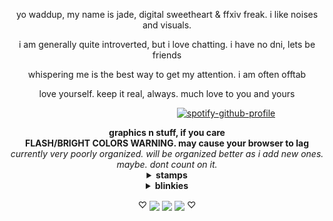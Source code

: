 <p align="center">yo waddup, my name is jade, digital sweetheart & ffxiv freak. i like noises and visuals.
<p align="center">i am generally quite introverted, but i love chatting. i have no dni, lets be friends
<p align="center">whispering me is the best way to get my attention. i am often offtab
<p align="center">love yourself. keep it real, always. much love to you and yours

‎  ‎ ‎ ‎ ‎ ‎ ‎ ‎ ‎ ‎ ‎ ‎ ‎ ‎ ‎ ‎ ‎ ‎ ‎ ‎ ‎‎ ‎ ‎ ‎ ‎ ‎ ‎ ‎ ‎ ‎ ‎ ‎ ‎ ‎ ‎ ‎ ‎ ‎ ‎ ‎ ‎ ‎ ‎ ‎‎‎ ‎ ‎ ‎ ‎  ‎ ‎ ‎ ‎ ‎  ‎ ‎ ‎ ‎ ‎ ‎ ‎ ‎ ‎ ‎ ‎ ‎ ‎ ‎ ‎‎ ‎[![spotify-github-profile](https://spotify-github-profile.kittinanx.com/api/view?uid=31fhaprxb7dybhtpxzmmrkvzioaa&cover_image=true&theme=natemoo-re&show_offline=false&background_color=000000&interchange=true&bar_color=a9f000&bar_color_cover=false)](https://spotify-github-profile.kittinanx.com/api/view?uid=31fhaprxb7dybhtpxzmmrkvzioaa&redirect=true)

<div align="center">
<b>graphics n stuff, if you care</b>
<div align="center">
<b>FLASH/BRIGHT COLORS WARNING. may cause your browser to lag</b>
<br><i>currently very poorly organized. will be organized better as i add new ones. maybe. dont count on it.</i>
<details>
<summary><b>stamps</b></summary>

<br><img src="https://images-ext-1.discordapp.net/external/Rvas2RrFmb8dYBAeJsk2IMNNMqv6JLZO7N3feom43-k/%3Ftoken%3DeyJ0eXAiOiJKV1QiLCJhbGciOiJIUzI1NiJ9.eyJzdWIiOiJ1cm46YXBwOjdlMGQxODg5ODIyNjQzNzNhNWYwZDQxNWVhMGQyNmUwIiwiaXNzIjoidXJuOmFwcDo3ZTBkMTg4OTgyMjY0MzczYTVmMGQ0MTVlYTBkMjZlMCIsIm9iaiI6W1t7ImhlaWdodCI6Ijw9NTYiLCJwYXRoIjoiXC9mXC9lYTllNjFjMi03MDFjLTQzNzktYmViNi1iOGI5N2I0OTg1N2NcL2QyMnQ1em4tZGM0OWMzNTAtOWRiZC00OWQyLWJiZGQtYmZmNWYzY2U0YWMwLnBuZyIsIndpZHRoIjoiPD05OSJ9XV0sImF1ZCI6WyJ1cm46c2VydmljZTppbWFnZS5vcGVyYXRpb25zIl19.Z6ajivPiaPfHcewPh5faEktYWI__IGOO3JISfax-C6A/https/images-wixmp-ed30a86b8c4ca887773594c2.wixmp.com/f/ea9e61c2-701c-4379-beb6-b8b97b49857c/d22t5zn-dc49c350-9dbd-49d2-bbdd-bff5f3ce4ac0.png/v1/fill/w_99%2Ch_56/final_fantasy_xiv_stamp_by_lovelydagger_d22t5zn-fullview.png"> <img src="https://64.media.tumblr.com/6d10b0cb7285c0743eb6a6d055ba9463/a6d3d53949489c00-9e/s100x200/c743088514c26f011e0029c1653acb6d0db4d584.pnj"> <img src="https://64.media.tumblr.com/84db8c1da2b35aff6d13b27b10d1d545/f65c88137abc2dce-49/s100x200/5874893c8cd8c275aaf459a7d4a5a8e86d1ec7d5.png"> <img src="https://64.media.tumblr.com/cad89837ab42aa15a4fa7248ea1d38ea/862ca621d9f19943-c1/s100x200/88de756bd80cf8667138d9eed24928af076b913c.pnj"> <img src="https://graphic.neocities.org/soulmate9.gif"> <img src="https://64.media.tumblr.com/6b8df68fa5da02ee147fd47a9da67dd6/b6645f20f48ffdb8-10/s100x200/45b1f25a741362ee5e2016a425c4b2ba12228125.gif">
<br><img src="https://64.media.tumblr.com/5120ee91edf44a236d345e88565ce428/e20a4d8e58a2d93d-d9/s100x200/70a6fc12b6fb3e61dd71d8ad2dcbbad868574b92.png"> <img src="https://gifcity.carrd.co/assets/images/gallery322/cf1cc3ae.gif?v=e3c0bc0f"> <img src="https://gifcity.carrd.co/assets/images/gallery323/0f5c11e3.jpg?v=e3c0bc0f"> <img src="https://64.media.tumblr.com/b95eb7a1be623535dacf2d29a86e05dc/adeac5670ae58fa2-e6/s250x400/2655e9cdaf30612ef1160e7f3fb431435ba75d94.png" height=61 width=99> <img src="https://gifcity.carrd.co/assets/images/gallery322/9c8ec0bd.png?v=e3c0bc0f"> <img src="https://64.media.tumblr.com/0553bc50e075fccfeb4b632b39787973/e20a4d8e58a2d93d-bc/s100x200/fcaa1ee0181c9279ce458fff983a3cbec3777477.png">
<br><img src="https://gifcity.carrd.co/assets/images/gallery324/839b10a4.png?v=e3c0bc0f"> <img src="https://64.media.tumblr.com/04b2d8e726a9577427bd33ee0ff1936c/c269689ff15e8bee-9f/s100x200/bc61406ab8ef170520fa77d47a2b900b9bf3ddde.gif"> <img src="https://64.media.tumblr.com/98af07a56eccc760efbe18d96c7de9c7/cb8fcb3fc560836c-a7/s100x200/73ee46742e0579b4df5a8c1a87c0d7a2d2187ecb.gif"> <img src="https://gifcity.carrd.co/assets/images/gallery325/8d5a29fd.png?v=e3c0bc0f"> <img src="https://gifcity.carrd.co/assets/images/gallery53/668c399e.jpg?v=e3c0bc0f"> <img src="https://64.media.tumblr.com/c3050120d811db8e4e1cf539f51347cc/3c7512c789785a26-ca/s100x200/d58d0821fc612a749f38bfbc0f578636e7b44a6c.png"> 
<br><img src="https://64.media.tumblr.com/775ef01c9ad949a881b15bd5850b58cb/3c7512c789785a26-2a/s100x200/a9ecf5cf9dd30edf65a9fb2ca15a72c4dea3409e.gif"> <img src="https://gifcity.carrd.co/assets/images/gallery53/09babd8a.png?v=e3c0bc0f"> <img src="https://64.media.tumblr.com/fc03caf46b36fd06beb01605694dfba7/7c3dd077ed76e2f9-c8/s100x200/b9460d535a4dda3f37688fbde90ff403c4ee3c3d.png"> <img src="https://gifcity.carrd.co/assets/images/gallery131/1cb6bc36.gif?v=e3c0bc0f"> <img src="https://gifcity.carrd.co/assets/images/gallery131/dc35a8ff.gif?v=e3c0bc0f"> <img src="https://gifcity.carrd.co/assets/images/gallery131/61da4bab.png?v=e3c0bc0f">
<br><img src="https://64.media.tumblr.com/4b922901b05e068e9a0a61edd5a3653b/3c7512c789785a26-0b/s100x200/41d26a50d5c90e0f5c4abe989ad4ed923079fd4c.gif"> <img src="https://64.media.tumblr.com/b13620a889d072a4e0c4ba888e405ecd/cc8c84b14e587245-8a/s100x200/e30b1d190b9fab4e0ffe2cd91cef61e948f2645c.png"> <img src="https://64.media.tumblr.com/8cf11e1f96ce206bd1a5e393b41d6f3e/67c9f3fb6561df82-4d/s100x200/94374fffe09796c5ca06647c775c052b020d2787.png"> <img src="https://gifcity.carrd.co/assets/images/gallery131/3ec795c2.png?v=e3c0bc0f"> <img src="https://gifcity.carrd.co/assets/images/gallery131/0e93107f.jpg?v=e3c0bc0f"> <img src="https://gifcity.carrd.co/assets/images/gallery131/8152554d.png?v=e3c0bc0f">
<br><img src="https://gifcity.carrd.co/assets/images/gallery131/7f65ed4d.png?v=e3c0bc0f"> <img src="https://gifcity.carrd.co/assets/images/gallery131/72d7c43f.png?v=e3c0bc0f"> <img src="https://64.media.tumblr.com/590a327ba4b939993f72d697964d71a6/70199db9eea296dd-55/s100x200/b7b51599b6247398e3950b4bf66c4b7c9d1d48a0.png"> <img src="https://64.media.tumblr.com/ddf012d171bc1a73e1bd081bcce1e865/70199db9eea296dd-69/s100x200/bfb95dba169714cfc3f974b7a76018b5b394d620.png"> <img src="https://64.media.tumblr.com/cd1891cec770ff15eb1d2002b7da8bab/70199db9eea296dd-35/s100x200/febfcd3c939a14788eca347bfca10366db9a9fee.gif"> <img src="https://64.media.tumblr.com/f12e5e2898ab7a05f45ccee577d546fb/70199db9eea296dd-98/s100x200/ff8c77f94a3c42f02c8f14c566c4a241e510219e.gif">
<br><img src="https://gifcity.carrd.co/assets/images/gallery131/84edc252.gif?v=e3c0bc0f"> <img src="https://gifcity.carrd.co/assets/images/gallery131/33e4900e.png?v=e3c0bc0f"> <img src="https://gifcity.carrd.co/assets/images/gallery131/2e391661.png?v=e3c0bc0f"> <img src="https://64.media.tumblr.com/11ffc1e1bc5c2d53995c5f951c9e6427/70199db9eea296dd-91/s100x200/affffc9371b292c2710aa17f4cbbfb5f001192ba.gif"> <img src="https://64.media.tumblr.com/ce2cb5d592c678b697427c831da46cee/23d8a71db322afa7-21/s100x200/c31a2c6a566bcd35fc6000cc44fb9fc4a762a598.png"> <img src="https://gifcity.carrd.co/assets/images/gallery131/0279e435.png?v=e3c0bc0f">
<br><img src="https://gifcity.carrd.co/assets/images/gallery55/ede5c8a2.png?v=e3c0bc0f"> <img src="https://64.media.tumblr.com/bfea215c81f2fd50469250c153c4636a/666a6bfd8dbd0882-b1/s100x200/a05a836d247f85c6983d47e3da2bdba04b13d18b.png"> <img src="https://64.media.tumblr.com/2766ae61cb6ece8b177e8dc28beca6c6/543bcfe12a12641b-5d/s100x200/81fd5f6a06ffe8c4fead2b7f76264d08ad52a4a8.gif"> <img src="https://gifcity.carrd.co/assets/images/gallery55/e45f5cec.png?v=e3c0bc0f"> <img src="https://gifcity.carrd.co/assets/images/gallery55/e79f7bfc.jpg?v=e3c0bc0f"> <img src="https://gifcity.carrd.co/assets/images/gallery55/27543c27.png?v=e3c0bc0f">
<br><img src="https://gifcity.carrd.co/assets/images/gallery55/a563f4eb.png?v=e3c0bc0f"> <img src="https://64.media.tumblr.com/54f3e982ef5e6b7e9328dc31c39443d4/0455fac414385656-da/s100x200/11137a5042d6c56bfcb8ed225fba2794be85e8c8.gif"> <img src="https://gifcity.carrd.co/assets/images/gallery56/e1e7bc03.jpg?v=e3c0bc0f"> <img src="https://supplies.ju.mp/assets/images/gallery01/4aed3a8c.gif?v=1c1ba870"> <img src="https://64.media.tumblr.com/7eb803139d3829e4c107546e4401ebf2/9061de09f7afad96-a9/s100x200/c364c07ce6d11a66302cdd2b8aa10c912b87f154.gif"> <img src="https://64.media.tumblr.com/8004d1374f1514d795db9e28ed80b1ed/86ca8481c13a6c4c-3f/s100x200/4ea418b34f970df204e780cccdbe36c6ca90fbf8.gif">
<br><img src="https://64.media.tumblr.com/45569a67c967ea8ac7af14ed84257f79/6a70421431bb75b9-42/s100x200/ea9a107d1c850b60f2e8ace22fa1702be6387b43.png"> <img src="https://graphic.neocities.org/69860ce0-b7f5-4549-8c4f-2663f9222d66.png"> <img src="https://64.media.tumblr.com/fa75183abec55513e7d215a201c94b2d/a5b6896041f0ab1d-d8/s100x200/601f887f57011c1b9236aa9205a1655128456ad7.gif"> <img src="https://gifcity.carrd.co/assets/images/gallery56/ccc817be.png?v=e3c0bc0f"> <img src="https://gifcity.carrd.co/assets/images/gallery57/0c326f80.png?v=e3c0bc0f"> <img src="https://gifcity.carrd.co/assets/images/gallery57/3aac5cae.png?v=e3c0bc0f">
<br><img src="https://64.media.tumblr.com/cff9a755097d997ef5a43920663460c1/f2ecde4a8441d6d3-62/s100x200/ea6494564b5dc70c481755c4dbc91b2f144a1bb4.gif"> <img src="https://64.media.tumblr.com/5779b35cf4b71451245066b128fe5718/ca777e1d3f656118-78/s100x200/2708d2e6439e3f74f60e3af52f5841897fc66664.gif"> <img src="https://64.media.tumblr.com/e1a3b4a0099636286b56d391bbd84fb0/87b82894f41d808a-2a/s100x200/76ac17bebfbd9429839a39bc344db2aab7abba64.png"> <img src="https://supplies.ju.mp/assets/images/gallery09/3275a84d.png?v=1c1ba870"> <img src="https://gifcity.carrd.co/assets/images/gallery58/4ea48328.gif?v=e3c0bc0f"> <img src="https://gifcity.carrd.co/assets/images/gallery58/025fbfab.png?v=e3c0bc0f">
<br><img src="https://gifcity.carrd.co/assets/images/gallery58/94a78df9.png?v=e3c0bc0f"> <img src="https://gifcity.carrd.co/assets/images/gallery58/412b8908.png?v=e3c0bc0f"> <img src="https://64.media.tumblr.com/cbcf8aafa79ed3793de5b49d80c5cf4a/543bcfe12a12641b-04/s100x200/7341b1d04e0a4c7bfdbf24ee59b2efa470a5e391.gif"> <img src="https://gifcity.carrd.co/assets/images/gallery58/9e488015.jpg?v=e3c0bc0f"> <img src="https://64.media.tumblr.com/a0f185895c72ef7240b07d0a385b6b86/cb8fcb3fc560836c-ed/s100x200/068bacfdab6f555bb21c4f49821f4607ae72f384.jpg"> <img src="https://64.media.tumblr.com/8740e074642e72536527fe0003d801cd/0ff2c29561239f07-59/s100x200/c18015fc732031cb9c754dc83c35ad407a989353.png">
<br><img src="https://64.media.tumblr.com/d5c338c277d2c9fb4016eca18d50b255/9061de09f7afad96-68/s100x200/0558ef700e8a1a9f8cb05ee14de3d0bfb830095e.gif"> <img src="https://64.media.tumblr.com/2c1eb19fe0bdf2838fe47eec3212ed47/0ff2c29561239f07-7d/s100x200/7f09eb46892988941d3f84c947c4d0a630e08bea.png"> <img src="https://graphic.neocities.org/__stamp___by_phantom__wolf.gif"> <img src="https://gifcity.carrd.co/assets/images/gallery59/6588a2ab.gif?v=e3c0bc0f"> <img src="https://64.media.tumblr.com/7739816bd8689d43a95fe20879513c23/799b250436f9bdca-6a/s100x200/dd48b43ab646610a16b004a6bc5a341d467313bd.webp"> <img src="https://64.media.tumblr.com/dac3d63a799c14ad8365ced31a129097/0ff2c29561239f07-40/s100x200/70daf5a2cf943d1ce289399bfaeac29bbd8e1ca5.png">
<br><img src="https://gifcity.carrd.co/assets/images/gallery59/5c81f043.gif?v=e3c0bc0f"> <img src="https://64.media.tumblr.com/25f34ce53f4d6970f0cf9483e9581f48/79d8b316934d24c3-ea/s100x200/7d6d5a4e734fe1c774fc51528d56a5404696453d.png"> <img src="https://graphic.neocities.org/pretty_good_at_bad_decisions_stamp_by_ceiestials-d9qwvu6.png"> <img src="https://64.media.tumblr.com/37371a1f0f31d5049084154444bed5fd/d87b75fc2cb83c36-68/s100x200/a0ad3361cb64602655629ac925020f3b98a034c9.gif"> <img src="https://gifcity.carrd.co/assets/images/gallery60/243501eb.gif?v=e3c0bc0f"> <img src="https://gifcity.carrd.co/assets/images/gallery60/a6e71ca9.png?v=e3c0bc0f">
<br><img src="https://64.media.tumblr.com/c55c4a122e19bacdb8e7afa627adaf1b/a54ac62f9bcd1a6a-08/s100x200/bcba7b3bbcf6ee6d274fbf1c59301ac90fa1b795.gif"> <img src="https://64.media.tumblr.com/810c347414d55cf5eebc9c4281be6866/4e0c9e6e2538bc06-b3/s100x200/976064e44653e304453ae16f0b098196371fea37.gif"> <img src="https://gifcity.carrd.co/assets/images/gallery60/e564292e.gif?v=e3c0bc0f"> <img src="https://64.media.tumblr.com/6ea5de7f34ccc07185b8e3e593f1dbc2/f65c88137abc2dce-4b/s100x200/73aa05b23b9245c5f14e8887948cd495244334f6.png"> <img src="https://gifcity.carrd.co/assets/images/gallery60/e52d00ec.png?v=e3c0bc0f"> <img src="https://gifcity.carrd.co/assets/images/gallery61/79da5c7a.gif?v=e3c0bc0f">
<br><img src="https://gifcity.carrd.co/assets/images/gallery61/b872dd34.gif?v=e3c0bc0f"> <img src="https://gifcity.carrd.co/assets/images/gallery61/3dab75de.jpg?v=e3c0bc0f"> <img src="https://64.media.tumblr.com/ed5eee8116f09c2618fe44ea6ff56d31/0ff2c29561239f07-92/s100x200/0eb9036c19314fa1e844d9721f962f33dfce5636.png"> <img src="https://64.media.tumblr.com/41eedbddaf9b29632041cb7c8f510ad6/fde6ef2e74bf97bb-39/s100x200/b1e09b2c3d88bfc2003a99af48fbf1404ae62351.png"> <img src="https://gifcity.carrd.co/assets/images/gallery61/08b7f4a0.png?v=e3c0bc0f"> <img src="https://64.media.tumblr.com/cceba47963ab7af661c5faf35b94926e/28d92f66f17153d4-6c/s100x200/0300f5b509e6cafd65c3eff2016e18c863be6f64.png">
<br><img src="https://supplies.ju.mp/assets/images/gallery09/2a4c8e54.png?v=1c1ba870"> <img src="https://64.media.tumblr.com/fb8bb622a4ad7dc1a5cd987f21cad48e/cb8fcb3fc560836c-d3/s100x200/e7970e5318548debbced2770e09fc16e0393ebca.png"> <img src="https://64.media.tumblr.com/a236a558bae8b19c5a0f360d2b745961/543bcfe12a12641b-61/s100x200/5eeeaee0387477680ce82153976e3094509f712d.gif"> <img src="https://64.media.tumblr.com/5ee819ea7b2b09ab20dd375552034e6a/0410a9ba12cdc99d-a0/s100x200/368aa0d6667ce2bb47b5da3a026044a69a72f411.png"> <img src="https://64.media.tumblr.com/e46000f5497361f3410109ac2fdb0c86/f902fe30877235e8-16/s100x200/1125f6390595dde485306349bd95ae99402c5ef1.gif"> <img src="https://64.media.tumblr.com/647170dce7c74c7380a05d8d8839a5d0/923efef41c52c30d-41/s100x200/e59bb880f061fec1fb4891216a0387a2aca1302b.gif">
<br><img src="https://gifcity.carrd.co/assets/images/gallery50/e0d8296f.gif?v=e3c0bc0f"> <img src="https://gifcity.carrd.co/assets/images/gallery50/ed63df18.gif?v=e3c0bc0f"> <img src="https://gifcity.carrd.co/assets/images/gallery50/57fe0a8e.gif?v=e3c0bc0f"> <img src="https://64.media.tumblr.com/0e3d870c6ae35658e1ddb2e97c35247b/23d8a71db322afa7-c8/s100x200/c18fc30cbdfd362ab2fe310c0523fac816819146.png"> <img src="https://supplies.ju.mp/assets/images/gallery01/6b70d4a5.png?v=1c1ba870"> <img src="https://gifcity.carrd.co/assets/images/gallery50/c9e4adff.gif?v=e3c0bc0f">
<br><img src="https://graphic.neocities.org/tumblr_inline_p6silo8Ou21tbwrjk_500.png"> <img src="https://gifcity.carrd.co/assets/images/gallery50/0507e6cc.gif?v=e3c0bc0f"> <img src="https://64.media.tumblr.com/36d5b8571aca86c561c1b2ef2a985e0c/0eeb2aa8fbc951dc-25/s100x200/95072e9ce243b8bd058347431f1eb5b050dee163.png"> <img src="https://gifcity.carrd.co/assets/images/gallery50/64e23816.gif?v=e3c0bc0f"> <img src="https://64.media.tumblr.com/d46cd7650e1bc15edaabfe446d488ac3/562bc653002dd72e-a9/s100x200/16a8ea46cd81c05460aa66d6fb934e20010cbd15.gif"> <img src="https://graphic.neocities.org/static_is_pretty_cool__too_by_unikitten-d888r4x.gif">
<br><img src="https://gifcity.carrd.co/assets/images/gallery50/5b6087d1.gif?v=e3c0bc0f"> <img src="https://supplies.ju.mp/assets/images/gallery01/e7a4fcc5.png?v=1c1ba870"> <img src="https://64.media.tumblr.com/eb017b45cb5084667d0fece11ae48999/2be3d7b7e3b8925d-a3/s100x200/b5f2f3dd0ff960cdf0c66047cee94a903115a0bd.gif"> <img src="https://64.media.tumblr.com/a8f74c2a133d1685e9e5188e4b43d358/2be3d7b7e3b8925d-79/s100x200/b0ab86d9aa3d45cfe578a47585ffcb3fd09d0593.png"> <img src="https://64.media.tumblr.com/948ef1700898b1890935fdac9c24d489/2be3d7b7e3b8925d-bc/s100x200/0d1483ec584925a191c3124f1d81b138ae750496.png"> <img src="https://gifcity.carrd.co/assets/images/gallery50/db052c52.png?v=e3c0bc0f">
<br><img src="https://64.media.tumblr.com/b094d34f01387d8ddfd30602a3d99f8f/2be3d7b7e3b8925d-65/s100x200/0fccb7b12c211e05c8a0fb6a4f8dc42ab9ee35f3.gif"> <img src="https://64.media.tumblr.com/ecd590b3666e5008448300fc03f130a6/2be3d7b7e3b8925d-b5/s100x200/9971fd7d21a54ec2da9630587bbe6c140118dbfd.png"> <img src="https://64.media.tumblr.com/110a0f80703d311447a43f71a6ecd152/2be3d7b7e3b8925d-4b/s100x200/570c2b2ef96292a20abad839cbd70359faf90e42.gif"> <img src="https://gifcity.carrd.co/assets/images/gallery50/8c6b9eaf.png?v=e3c0bc0f"> <img src="https://gifcity.carrd.co/assets/images/gallery50/ea038892.gif?v=e3c0bc0f"> <img src="https://64.media.tumblr.com/5a7bd8242068ec5071c50b15b32043b6/2be3d7b7e3b8925d-e9/s100x200/73e98340c5751192b51643dea351b7f1eda8ea3c.png">
<br><img src="https://64.media.tumblr.com/8bf6786d7ce614dd17f3c350d0fd7bd7/2be3d7b7e3b8925d-ea/s100x200/05570c493a0a475112cf63b6b4de1d91c25d098f.gif"> <img src="https://gifcity.carrd.co/assets/images/gallery50/8e0f8660.gif?v=e3c0bc0f"> <img src="https://64.media.tumblr.com/20655ccf6cbe1ba67de4e5b604b26c05/2be3d7b7e3b8925d-0d/s100x200/190d42a4550e0c6030cc246e1bb69b97349c4dfe.gif"> <img src="https://gifcity.carrd.co/assets/images/gallery50/6e27ec12.gif?v=e3c0bc0f"> <img src="https://gifcity.carrd.co/assets/images/gallery50/a7c30691.png?v=e3c0bc0f"> <img src="https://gifcity.carrd.co/assets/images/gallery50/1abaff1b.jpg?v=e3c0bc0f">
<br><img src="https://gifcity.carrd.co/assets/images/gallery50/96ec72cf.png?v=e3c0bc0f">
</details>

<details>
<summary><b>blinkies</b></summary>

<br><img src="https://graphic.neocities.org/969132ff3t2b4u2x.gif"> <img src="https://watermelon.crd.co/assets/images/gallery21/24557b5d.gif?v=bc28efca"> <img src="https://graphic.neocities.org/6de530a0-01f7-475e-b599-68e980e51469.gif"> <img src="https://watermelon.crd.co/assets/images/gallery21/988b7a01.gif?v=bc28efca">
<br><img src="https://watermelon.crd.co/assets/images/gallery22/9ce10986.gif?v=bc28efca"> <img src="https://graphic.neocities.org/4df35c66-0607-46a1-8f72-abf2d1eb98a6.gif"> <img src="https://64.media.tumblr.com/a8d62cf83220cbda5955d79ebce8972e/6e67910073785d56-d1/s250x400/b377b21954b248be29d5af7679d5afd5afb6d0c8.gif"> <img src="https://64.media.tumblr.com/b93503948129608c2324dc7a185cfe56/6e67910073785d56-7f/s250x400/47688ec0110e0b7662c1ae3f01e0778bec672458.gif">
<br> <img src="https://graphic.neocities.org/blinki.gif"> <img src="https://64.media.tumblr.com/1ea387b5616e233da21a2c62b1f7d8eb/2ea209de5ea5c490-0a/s250x400/ee2e41c3bf9f64cbe2e115b8c957f1e51f7afc47.gif"> <img src="https://watermelon.crd.co/assets/images/gallery21/fbabd998.gif?v=bc28efca">  <img src="https://gifcity.carrd.co/assets/images/gallery17/e24a02cc.gif?v=e3c0bc0f">
<br> <img src="https://graphic.neocities.org/tumblr_static_dmoh63h65uogso0kowcwo8wsg.gif"> <img src="https://64.media.tumblr.com/88b9daa6b4e6a8cf6063613823081f1a/6e67910073785d56-41/s250x400/42f63c834a106738abcbe6623160a7796c8cdba0.gif"> <img src="https://gifcity.carrd.co/assets/images/gallery17/7c4a8297.gif?v=e3c0bc0f"> <img src="https://gifcity.carrd.co/assets/images/gallery17/84643252.gif?v=e3c0bc0f">
<br><img src="https://graphic.neocities.org/blink3.gif"> <img src="https://gifcity.carrd.co/assets/images/gallery164/83122a5d.gif?v=e3c0bc0f"> <img src="https://64.media.tumblr.com/2468d05a7370e57974da64b500686af0/9b880b8c768cbad3-f2/s250x400/d025c83d71a4723227e0359f1ac85385da35fcd3.gif"> <img src="https://gifcity.carrd.co/assets/images/gallery18/f7c67b94.gif?v=e3c0bc0f">
<br><img src="https://graphic.neocities.org/tumblr_static_5fmam9u2tqkoc0cksg4wowkkw.gif"> <img src="https://gifcity.carrd.co/assets/images/gallery18/cb0f5b2c.gif?v=e3c0bc0f"> <img src="https://64.media.tumblr.com/62b602f4f4759ee0d8a91490d86764fa/c4a7a5ecdea47622-6c/s250x400/35e25497a7a9b3c5012645f9ebcc03ed9979038b.gif"> <img src="https://64.media.tumblr.com/f88b271a5cb99f3a0e4b9bc3a237355f/c4a7a5ecdea47622-54/s250x400/4b83763f3642c8eb7ab85ade6e9849407e39ace4.gif">
<br><img src="https://64.media.tumblr.com/2a6fe5c862afd47641dfae92be8cbca1/33326781858a09d4-57/s250x400/b991b68d257d3ca55b7ddb060f10eed939bbd5c2.gif"> <img src="https://gifcity.carrd.co/assets/images/gallery18/57a86362.gif?v=e3c0bc0f"> <img src="https://gifcity.carrd.co/assets/images/gallery18/6ce1c670.gif?v=e3c0bc0f"> <img src="https://gifcity.carrd.co/assets/images/gallery18/c6e03148.gif?v=e3c0bc0f">
<br><img src="https://gifcity.carrd.co/assets/images/gallery18/c8338109.gif?v=e3c0bc0f"> <img src="https://gifcity.carrd.co/assets/images/gallery18/e48376a5.gif?v=e3c0bc0f"> <img src="https://gifcity.carrd.co/assets/images/gallery18/cc3ec0c0.gif?v=e3c0bc0f"> <img src="https://gifcity.carrd.co/assets/images/gallery18/e04e4fdc.gif?v=e3c0bc0f">
<br><img src="https://64.media.tumblr.com/9cbd47d33959fd209b19826c5000b6ea/8336400b422a68e6-99/s250x400/c6b027b9f5f3a4cdc5bb7039a733eca693bb88cf.gif"> <img src="https://watermelon.crd.co/assets/images/gallery21/b87ca240.gif?v=bc28efca"> <img src="https://watermelon.crd.co/assets/images/gallery21/036806d6.gif?v=bc28efca"> <img src="https://watermelon.crd.co/assets/images/gallery21/a7a57fba.gif?v=bc28efca">
<br><img src="https://64.media.tumblr.com/82194d62e22990a735cf6ab3a9c52390/ba26786bf37e6022-c7/s250x400/97f9fbff8ce3227c7a03546b939581a8fc439359.gif"> <img src="https://graphic.neocities.org/419028y8g87sfkf9.gif"> <img src="https://64.media.tumblr.com/c6d08a6299b3b0648c705e6119acaa89/c4a7a5ecdea47622-b5/s250x400/6228d22105d28f0111505700e43fd51c4e0f7b94.gif"> <img src="https://watermelon.crd.co/assets/images/gallery21/351f65a9.gif?v=bc28efca">
<br><img src="https://watermelon.crd.co/assets/images/gallery21/0a5939d2.gif?v=bc28efca"> <img src="https://graphic.neocities.org/tumblr_inline_pgas2aeQyW1v11djx_500.gif"> <img src="https://graphic.neocities.org/tumblr_ovh60hHcNA1wugl5wo2_250.gif"> <img src="https://64.media.tumblr.com/526a98b19fd354ad5a7231b3a545dd0d/9b880b8c768cbad3-d6/s250x400/59ba0b20b4f82dd996a1cb3b7c8271cd11d9afd1.gif">
<br><img src="https://watermelon.crd.co/assets/images/gallery21/9dd173c4.gif?v=bc28efca"> <img src="https://64.media.tumblr.com/534005b451f09fc336f08060f1ec7257/9b880b8c768cbad3-da/s250x400/711b8542750fdec367ebc42ba909699271ca8e19.gif"> <img src="https://64.media.tumblr.com/a7effa4487376de6763b45e560cf10a1/c4a7a5ecdea47622-9a/s250x400/7321075547ae70756171fe4e5cf7ae6795a63ef5.gif"> <img src="https://graphic.neocities.org/42639511-6b6c-47ff-b6ce-8f4a57097eef.gif">
<br><img src="https://64.media.tumblr.com/34f6bb062c6de9c4f38b89a1a8bc7f51/2ee9af58ebc7f5fb-1e/s250x400/caf710a24a6ff13edefac5d00ffb9bc5cb900c8b.gif"> <img src="https://graphic.neocities.org/8b62fabf-9006-42dc-b7ac-20e171eee97c.gif"> <img src="https://watermelon.crd.co/assets/images/gallery22/d402f7f9.gif?v=bc28efca"> <img src="https://graphic.neocities.org/tumblr_otms0yLMgp1tganp7o2_250.gif">
<br><img src="https://graphic.neocities.org/72f08fbb-4857-47e6-a7c3-b30ddf1bdfff.gif"> <img src="https://graphic.neocities.org/tumblr_onm6t0KLPC1w4hb28o2_250.gif"> <img src="https://graphic.neocities.org/tumblr_onm6t0KLPC1w4hb28o4_250.gif"> <img src="https://graphic.neocities.org/tumblr_inline_p5st8eFbqI1tbwrjk_500.gif">
<br><img src="https://graphic.neocities.org/tumblr_oguodlJYuc1vkkyboo1_250.gif"> <img src="https://graphic.neocities.org/180793o6w0geqbip.gif"> <img src="https://graphic.neocities.org/tumblr_p1wcftcSAd1wj5rlto6_250.gif"> <img src="https://graphic.neocities.org/tumblr_inline_oh0bi0HfNm1r95ok9_500.gif">
<br><img src="https://64.media.tumblr.com/2f4eb696a1ce6a2d7c37c97184af8f08/0f1b87a7a0a475bf-08/s250x400/93201b81459dbc50b01b7ee8c906d29a93ed5fe3.gif"><img src="https://64.media.tumblr.com/05e35ce674b2711bfe66c6f9262d91ee/d686318380a410bd-45/s250x400/885067a036d8465485b7eea84bb8c6b7c0aac08b.gif"> <img src="https://watermelon.crd.co/assets/images/gallery22/bd2de146.gif?v=bc28efca"> <img src="https://gifcity.carrd.co/assets/images/gallery23/e4b11c42.gif?v=e3c0bc0f">
<br><img src="https://graphic.neocities.org/blinki3.gif"> <img src="https://gifcity.carrd.co/assets/images/gallery25/9cab0131.gif?v=e3c0bc0f"> <img src="https://gifcity.carrd.co/assets/images/gallery25/dc5ad13b.gif?v=e3c0bc0f"> <img src="https://gifcity.carrd.co/assets/images/gallery25/5460b038.gif?v=e3c0bc0f">
<br><img src="https://gifcity.carrd.co/assets/images/gallery15/38a0b3d9.gif?v=e3c0bc0f"> <img src="https://watermelon.crd.co/assets/images/gallery22/9de333bc.gif?v=bc28efca"> <img src="https://gifcity.carrd.co/assets/images/gallery15/59959438.gif?v=e3c0bc0f"> <img src="https://gifcity.carrd.co/assets/images/gallery15/0fe5b847.gif?v=e3c0bc0f">
<br><img src="https://gifcity.carrd.co/assets/images/gallery15/ed0b72a9.gif?v=e3c0bc0f"> <img src="https://gifcity.carrd.co/assets/images/gallery15/672e2b3f.gif?v=e3c0bc0f"> <img src="https://gifcity.carrd.co/assets/images/gallery15/41f643dd.gif?v=e3c0bc0f"> <img src="https://gifcity.carrd.co/assets/images/gallery15/592d24e6.gif?v=e3c0bc0f">
<br><img src="https://gifcity.carrd.co/assets/images/gallery15/9db313aa.gif?v=e3c0bc0f"> <img src="https://gifcity.carrd.co/assets/images/gallery15/ccc65d6a.gif?v=e3c0bc0f"> <img src="https://gifcity.carrd.co/assets/images/gallery15/f31509ab.gif?v=e3c0bc0f"> <img src="https://gifcity.carrd.co/assets/images/gallery15/c1d77f34.gif?v=e3c0bc0f">
<br><img src="https://gifcity.carrd.co/assets/images/gallery15/3a7957e7.gif?v=e3c0bc0f"> <img src="https://supplies.ju.mp/assets/images/gallery08/1f72f1c0.gif?v=1c1ba870"> <img src="https://supplies.ju.mp/assets/images/gallery08/4553a624.png?v=1c1ba870">
  </details>

  <p align="center">♡ <img src="https://graphic.neocities.org/kitten3.gif" align="center"> <img src="https://graphic.neocities.org/kitten2.gif" align="center"> <img src="https://graphic.neocities.org/kitten10.gif" align="center"> ♡
